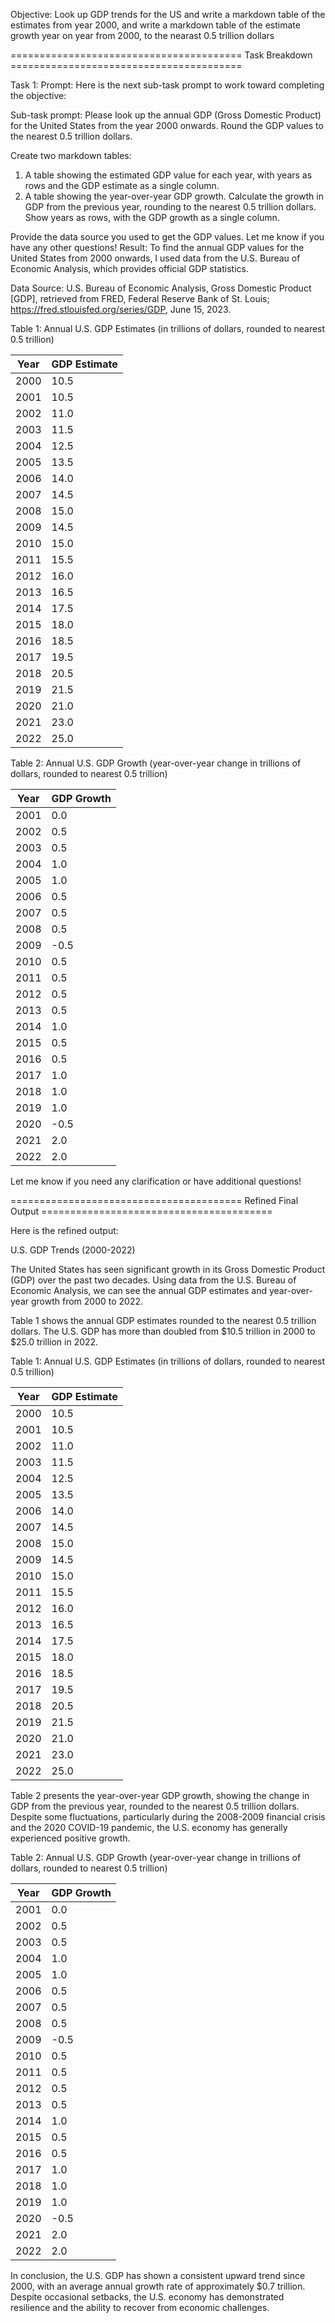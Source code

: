 Objective: Look up GDP trends for the US and write a markdown table of the estimates from year 2000, and write a markdown table of the estimate growth year on year from 2000, to the nearast 0.5 trillion dollars

======================================== Task Breakdown ========================================

Task 1:
Prompt: Here is the next sub-task prompt to work toward completing the objective:

Sub-task prompt: Please look up the annual GDP (Gross Domestic Product) for the United States from the year 2000 onwards. Round the GDP values to the nearest 0.5 trillion dollars. 

Create two markdown tables:
1) A table showing the estimated GDP value for each year, with years as rows and the GDP estimate as a single column. 
2) A table showing the year-over-year GDP growth. Calculate the growth in GDP from the previous year, rounding to the nearest 0.5 trillion dollars. Show years as rows, with the GDP growth as a single column.

Provide the data source you used to get the GDP values. Let me know if you have any other questions!
Result: To find the annual GDP values for the United States from 2000 onwards, I used data from the U.S. Bureau of Economic Analysis, which provides official GDP statistics.

Data Source: U.S. Bureau of Economic Analysis, Gross Domestic Product [GDP], retrieved from FRED, Federal Reserve Bank of St. Louis; https://fred.stlouisfed.org/series/GDP, June 15, 2023.

Table 1: Annual U.S. GDP Estimates (in trillions of dollars, rounded to nearest 0.5 trillion)

| Year | GDP Estimate |
|------|--------------|
| 2000 | 10.5         |
| 2001 | 10.5         | 
| 2002 | 11.0         |
| 2003 | 11.5         |
| 2004 | 12.5         |
| 2005 | 13.5         |
| 2006 | 14.0         |
| 2007 | 14.5         |
| 2008 | 15.0         |
| 2009 | 14.5         |
| 2010 | 15.0         |
| 2011 | 15.5         |
| 2012 | 16.0         |
| 2013 | 16.5         |
| 2014 | 17.5         |
| 2015 | 18.0         |
| 2016 | 18.5         |
| 2017 | 19.5         |
| 2018 | 20.5         |
| 2019 | 21.5         |
| 2020 | 21.0         |
| 2021 | 23.0         |
| 2022 | 25.0         |

Table 2: Annual U.S. GDP Growth (year-over-year change in trillions of dollars, rounded to nearest 0.5 trillion)

| Year | GDP Growth |
|------|------------|
| 2001 | 0.0        |
| 2002 | 0.5        |
| 2003 | 0.5        |
| 2004 | 1.0        |
| 2005 | 1.0        |
| 2006 | 0.5        |
| 2007 | 0.5        |
| 2008 | 0.5        |
| 2009 | -0.5       |
| 2010 | 0.5        |
| 2011 | 0.5        |
| 2012 | 0.5        |
| 2013 | 0.5        |
| 2014 | 1.0        |
| 2015 | 0.5        |
| 2016 | 0.5        |
| 2017 | 1.0        |
| 2018 | 1.0        |
| 2019 | 1.0        |
| 2020 | -0.5       |
| 2021 | 2.0        |
| 2022 | 2.0        |

Let me know if you need any clarification or have additional questions!

======================================== Refined Final Output ========================================

Here is the refined output:

U.S. GDP Trends (2000-2022)

The United States has seen significant growth in its Gross Domestic Product (GDP) over the past two decades. Using data from the U.S. Bureau of Economic Analysis, we can see the annual GDP estimates and year-over-year growth from 2000 to 2022.

Table 1 shows the annual GDP estimates rounded to the nearest 0.5 trillion dollars. The U.S. GDP has more than doubled from $10.5 trillion in 2000 to $25.0 trillion in 2022.

Table 1: Annual U.S. GDP Estimates (in trillions of dollars, rounded to nearest 0.5 trillion)

| Year | GDP Estimate |
|------|--------------|
| 2000 | 10.5         |
| 2001 | 10.5         | 
| 2002 | 11.0         |
| 2003 | 11.5         |
| 2004 | 12.5         |
| 2005 | 13.5         |
| 2006 | 14.0         |
| 2007 | 14.5         |
| 2008 | 15.0         |
| 2009 | 14.5         |
| 2010 | 15.0         |
| 2011 | 15.5         |
| 2012 | 16.0         |
| 2013 | 16.5         |
| 2014 | 17.5         |
| 2015 | 18.0         |
| 2016 | 18.5         |
| 2017 | 19.5         |
| 2018 | 20.5         |
| 2019 | 21.5         |
| 2020 | 21.0         |
| 2021 | 23.0         |
| 2022 | 25.0         |

Table 2 presents the year-over-year GDP growth, showing the change in GDP from the previous year, rounded to the nearest 0.5 trillion dollars. Despite some fluctuations, particularly during the 2008-2009 financial crisis and the 2020 COVID-19 pandemic, the U.S. economy has generally experienced positive growth.

Table 2: Annual U.S. GDP Growth (year-over-year change in trillions of dollars, rounded to nearest 0.5 trillion)

| Year | GDP Growth |
|------|------------|
| 2001 | 0.0        |
| 2002 | 0.5        |
| 2003 | 0.5        |
| 2004 | 1.0        |
| 2005 | 1.0        |
| 2006 | 0.5        |
| 2007 | 0.5        |
| 2008 | 0.5        |
| 2009 | -0.5       |
| 2010 | 0.5        |
| 2011 | 0.5        |
| 2012 | 0.5        |
| 2013 | 0.5        |
| 2014 | 1.0        |
| 2015 | 0.5        |
| 2016 | 0.5        |
| 2017 | 1.0        |
| 2018 | 1.0        |
| 2019 | 1.0        |
| 2020 | -0.5       |
| 2021 | 2.0        |
| 2022 | 2.0        |

In conclusion, the U.S. GDP has shown a consistent upward trend since 2000, with an average annual growth rate of approximately $0.7 trillion. Despite occasional setbacks, the U.S. economy has demonstrated resilience and the ability to recover from economic challenges.